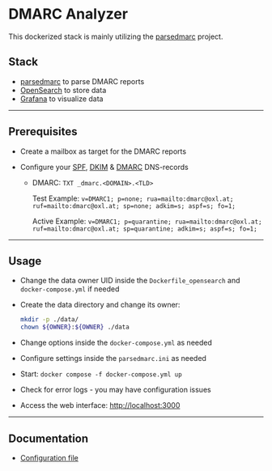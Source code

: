 # DMARC Analyzer

This dockerized stack is mainly utilizing the [parsedmarc](https://github.com/domainaware/parsedmarc) project.

## Stack

* [parsedmarc](https://github.com/domainaware/parsedmarc) to parse DMARC reports
* [OpenSearch](https://opensearch.org/) to store data
* [Grafana](https://grafana.com/) to visualize data

----

## Prerequisites

* Create a mailbox as target for the DMARC reports
* Configure your [SPF](https://www.cloudflare.com/learning/dns/dns-records/dns-spf-record/), [DKIM](https://www.cloudflare.com/learning/dns/dns-records/dns-dkim-record/) & [DMARC](https://www.cloudflare.com/learning/dns/dns-records/dns-dmarc-record/) DNS-records

  * DMARC: `TXT _dmarc.<DOMAIN>.<TLD>`

    Test Example: `v=DMARC1; p=none; rua=mailto:dmarc@oxl.at; ruf=mailto:dmarc@oxl.at; sp=none; adkim=s; aspf=s; fo=1;`

    Active Example: `v=DMARC1; p=quarantine; rua=mailto:dmarc@oxl.at; ruf=mailto:dmarc@oxl.at; sp=quarantine; adkim=s; aspf=s; fo=1;`

----

## Usage

* Change the data owner UID inside the `Dockerfile_opensearch` and `docker-compose.yml` if needed
* Create the data directory and change its owner:

  ```bash
  mkdir -p ./data/
  chown ${OWNER}:${OWNER} ./data
  ```

* Change options inside the `docker-compose.yml` as needed
* Configure settings inside the `parsedmarc.ini` as needed

* Start: `docker compose -f docker-compose.yml up`
* Check for error logs - you may have configuration issues
* Access the web interface: [http://localhost:3000](http://localhost:3000)

----

## Documentation

* [Configuration file](https://domainaware.github.io/parsedmarc/usage.html#configuration-file)
